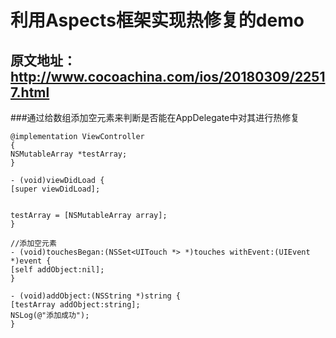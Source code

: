 # 利用Aspects框架实现热修复的demo

## 原文地址：http://www.cocoachina.com/ios/20180309/22517.html

###通过给数组添加空元素来判断是否能在AppDelegate中对其进行热修复

```
@implementation ViewController
{
NSMutableArray *testArray;
}

- (void)viewDidLoad {
[super viewDidLoad];


testArray = [NSMutableArray array];
}

//添加空元素
- (void)touchesBegan:(NSSet<UITouch *> *)touches withEvent:(UIEvent *)event {
[self addObject:nil];
}

- (void)addObject:(NSString *)string {
[testArray addObject:string];
NSLog(@"添加成功");
}

```

